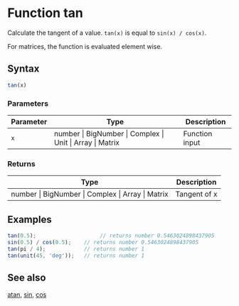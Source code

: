 <!-- Note: This file is automatically generated from source code comments. Changes made in this file will be overridden. -->

# Function tan

Calculate the tangent of a value. `tan(x)` is equal to `sin(x) / cos(x)`.

For matrices, the function is evaluated element wise.


## Syntax

```js
tan(x)
```

### Parameters

Parameter | Type | Description
--------- | ---- | -----------
`x` | number &#124; BigNumber &#124; Complex &#124; Unit &#124; Array &#124; Matrix | Function input

### Returns

Type | Description
---- | -----------
number &#124; BigNumber &#124; Complex &#124; Array &#124; Matrix | Tangent of x


## Examples

```js
tan(0.5);                    // returns number 0.5463024898437905
sin(0.5) / cos(0.5);    // returns number 0.5463024898437905
tan(pi / 4);            // returns number 1
tan(unit(45, 'deg'));   // returns number 1
```


## See also

[atan](atan.md),
[sin](sin.md),
[cos](cos.md)
